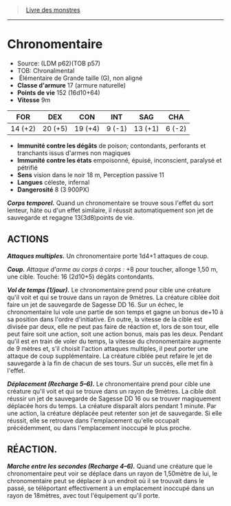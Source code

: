 ﻿> [Livre des monstres](tome_of_beasts_old.md)

---

# Chronomentaire

- Source: (LDM p62)(TOB p57)
- TOB: Chronalmental
-  Élémentaire de Grande taille (G), non aligné
- **Classe d'armure** 17 (armure naturelle)
- **Points de vie** 152 (16d10+64)
- **Vitesse** 9m

|FOR|DEX|CON|INT|SAG|CHA|
|---|---|---|---|---|---|
|14 (+2)|20 (+5)|19 (+4)|9 (-1)|13 (+1)|6 (-2)|

- **Immunité contre les dégâts** de poison; contondants, perforants et tranchants issus d'armes non magiques
- **Immunité contre les états** empoisonné, épuisé, inconscient, paralysé et pétrifié
- **Sens** vision dans le noir 18 m, Perception passive 11
- **Langues** céleste, infernal
- **Dangerosité** 8 (3 900PX)

**_Corps temporel._** Quand un chronomentaire se trouve sous l'effet du sort lenteur, hâte ou d'un effet similaire, il réussit automatiquement son jet de sauvegarde et regagne 13(3d8)points de vie.

## ACTIONS

**_Attaques multiples._** Un chronomentaire porte 1d4+1 attaques de coup.

**_Coup._** _Attaque d'arme au corps à corps :_ +8 pour toucher, allonge 1,50 m, une cible. Touché: 16 (2d10+5) dégâts contondants.

**_Vol de temps (1/jour)._** Le chronomentaire prend pour cible une créature qu'il voit et qui se trouve dans un rayon de 9mètres. La créature ciblée doit faire un jet de sauvegarde de Sagesse DD 16. Sur un échec, le chronomentaire lui vole une partie de son temps et gagne un bonus de+10 à sa position dans l'ordre d'initiative. En outre, la vitesse de la cible est divisée par deux, elle ne peut pas faire de réaction et, lors de son tour, elle peut faire soit une action, soit une action bonus, mais pas les deux. Pendant qu'il est en train de voler du temps, la vitesse du chronomentaire augmente de 9 mètres et, s'il choisit l'action attaques multiples, il peut porter une attaque de coup supplémentaire. La créature ciblée peut refaire le jet de sauvegarde à la fin de chacun de ses tours. Sur un succès, elle met fin à l'effet.

**_Déplacement (Recharge 5–6)._** Le chronomentaire prend pour cible une créature qu'il voit et qui se trouve dans un rayon de 9mètres. La cible doit réussir un jet de sauvegarde de Sagesse DD 16 ou se trouver magiquement déplacée hors du temps. La créature disparaît alors pendant 1 minute. Par une action, la créature déplacée peut retenter son jet de sauvegarde. Si elle réussit, elle se retrouve dans l'emplacement qu'elle occupait précédemment, ou dans l'emplacement inoccupé le plus proche.

## RÉACTION.

**_Marche entre les secondes (Recharge 4–6)._** Quand une créature que le chronomentaire peut voir se déplace dans un rayon de 1,50mètre de lui, le chronomentaire peut se déplacer à un endroit où il se trouvait dans le passé, se téléportant effectivement à un emplacement inoccupé dans un rayon de 18mètres, avec tout l'équipement qu'il porte.

